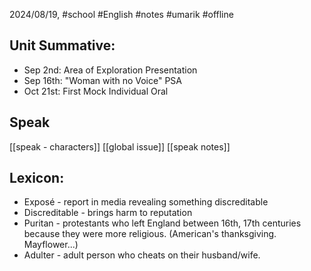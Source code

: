 2024/08/19, #school #English #notes #umarik #offline 
## Unit Summative:
- Sep 2nd: Area of Exploration Presentation
- Sep 16th: "Woman with no Voice" PSA
- Oct 21st: First Mock Individual Oral
## Speak
[[speak - characters]]
[[global issue]]
[[speak notes]]
## Lexicon:
- Exposé - report in media revealing something discreditable
- Discreditable - brings harm to reputation
- Puritan - protestants who left England between 16th, 17th centuries because they were more religious. (American's thanksgiving. Mayflower...)
- Adulter - adult person who cheats on their husband/wife.